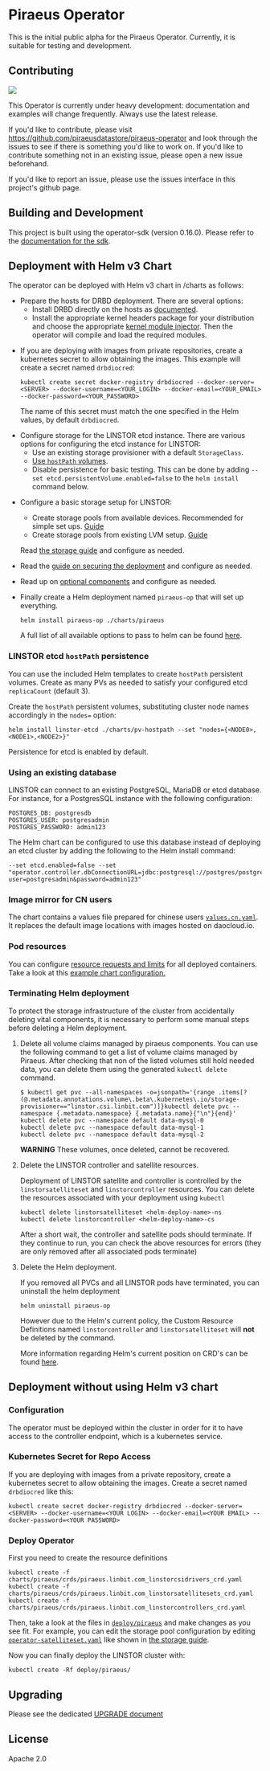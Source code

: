 # Piraeus Operator

This is the initial public alpha for the Piraeus Operator. Currently, it is
suitable for testing and development.

## Contributing


![](https://github.com/piraeusdatastore/piraeus-operator/workflows/check%20and%20build%20piraeus-operator/badge.svg)

This Operator is currently under heavy development: documentation and examples
will change frequently. Always use the latest release.

If you'd like to contribute, please visit https://github.com/piraeusdatastore/piraeus-operator
and look through the issues to see if there is something you'd like to work on. If
you'd like to contribute something not in an existing issue, please open a new
issue beforehand.

If you'd like to report an issue, please use the issues interface in this
project's github page.

## Building and Development

This project is built using the operator-sdk (version 0.16.0). Please refer to
the [documentation for the sdk](https://github.com/operator-framework/operator-sdk/tree/v0.16.x).

## Deployment with Helm v3 Chart

The operator can be deployed with Helm v3 chart in /charts as follows:

* Prepare the hosts for DRBD deployment. There are several options:
  * Install DRBD directly on the hosts as
    [documented](https://www.linbit.com/drbd-user-guide/users-guide-9-0/#p-build-install-configure).
  * Install the appropriate kernel headers package for your distribution and
    choose the appropriate
    [kernel module injector](doc/helm-values.adoc#operatorsatellitesetkernelmoduleinjectionimage).
    Then the operator will compile and load the required modules.

- If you are deploying with images from private repositories, create
  a kubernetes secret to allow obtaining the images.  This example will create
  a secret named `drbdiocred`:

    ```
    kubectl create secret docker-registry drbdiocred --docker-server=<SERVER> --docker-username=<YOUR_LOGIN> --docker-email=<YOUR_EMAIL> --docker-password=<YOUR_PASSWORD>
    ```

    The name of this secret must match the one specified in the Helm values, by
    default `drbdiocred`.

* Configure storage for the LINSTOR etcd instance.
  There are various options for configuring the etcd instance for LINSTOR:
  * Use an existing storage provisioner with a default `StorageClass`.
  * [Use `hostPath` volumes](#linstor-etcd-hostpath-persistence).
  * Disable persistence for basic testing. This can be done by adding `--set
    etcd.persistentVolume.enabled=false` to the `helm install` command below.

- Configure a basic storage setup for LINSTOR:
  * Create storage pools from available devices. Recommended for simple set ups. [Guide](doc/storage.md#preparing-physical-devices)
  * Create storage pools from existing LVM setup. [Guide](doc/storage.md#configuring-storage-pool-creation)

  Read [the storage guide](doc/storage.md) and configure as needed.

- Read the [guide on securing the deployment](doc/security.md) and configure as needed.

- Read up on [optional components](doc/optional-components.md) and configure as needed.

- Finally create a Helm deployment named `piraeus-op` that will set up
  everything.

    ```
    helm install piraeus-op ./charts/piraeus
    ```

  A full list of all available options to pass to helm can be found [here](./doc/helm-values.adoc).

### LINSTOR etcd `hostPath` persistence

You can use the included Helm templates to create `hostPath` persistent volumes.
Create as many PVs as needed to satisfy your configured etcd `replicaCount`
(default 3).

Create the `hostPath` persistent volumes, substituting cluster node names
accordingly in the `nodes=` option:

```
helm install linstor-etcd ./charts/pv-hostpath --set "nodes={<NODE0>,<NODE1>,<NODE2>}"
```

Persistence for etcd is enabled by default.

### Using an existing database

LINSTOR can connect to an existing PostgreSQL, MariaDB or etcd database. For
instance, for a PostgresSQL instance with the following configuration:

```
POSTGRES_DB: postgresdb
POSTGRES_USER: postgresadmin
POSTGRES_PASSWORD: admin123
```

The Helm chart can be configured to use this database instead of deploying an
etcd cluster by adding the following to the Helm install command:

```
--set etcd.enabled=false --set "operator.controller.dbConnectionURL=jdbc:postgresql://postgres/postgresdb?user=postgresadmin&password=admin123"
```

### Image mirror for CN users

The chart contains a values file prepared for chinese users [`values.cn.yaml`](./charts/piraeus/values.cn.yaml).
It replaces the default image locations with images hosted on daocloud.io.

### Pod resources

You can configure [resource requests and limits] for all deployed containers. Take a look at
this [example chart configuration.](./examples/resource-requirements.yaml)

[resource requests and limits]: https://kubernetes.io/docs/concepts/configuration/manage-resources-containers/


### Terminating Helm deployment

To protect the storage infrastructure of the cluster from accidentally deleting vital components, it is necessary
to perform some manual steps before deleting a Helm deployment.

1. Delete all volume claims managed by piraeus components.
   You can use the following command to get a list of volume claims managed by Piraeus.
   After checking that non of the listed volumes still hold needed data, you can delete them using the generated
   `kubectl delete` command.

   ```
   $ kubectl get pvc --all-namespaces -o=jsonpath='{range .items[?(@.metadata.annotations.volume\.beta\.kubernetes\.io/storage-provisioner=="linstor.csi.linbit.com")]}kubectl delete pvc --namespace {.metadata.namespace} {.metadata.name}{"\n"}{end}'
   kubectl delete pvc --namespace default data-mysql-0
   kubectl delete pvc --namespace default data-mysql-1
   kubectl delete pvc --namespace default data-mysql-2
   ```

   **WARNING** These volumes, once deleted, cannot be recovered.

2. Delete the LINSTOR controller and satellite resources.

   Deployment of LINSTOR satellite and controller is controlled by the `linstorsatelliteset` and `linstorcontroller`
   resources. You can delete the resources associated with your deployment using `kubectl`

   ```
   kubectl delete linstorsatelliteset <helm-deploy-name>-ns
   kubectl delete linstorcontroller <helm-deploy-name>-cs
   ```

   After a short wait, the controller and satellite pods should terminate. If they continue to run, you can
   check the above resources for errors (they are only removed after all associated pods terminate)

3. Delete the Helm deployment.

   If you removed all PVCs and all LINSTOR pods have terminated, you can uninstall the helm deployment

   ```
   helm uninstall piraeus-op
   ```

   However due to the Helm's current policy, the Custom Resource Definitions named
   `linstorcontroller` and `linstorsatelliteset` will __not__ be deleted by the
   command.

   More information regarding Helm's current position on CRD's can be found
   [here](https://helm.sh/docs/topics/chart_best_practices/custom_resource_definitions/#method-1-let-helm-do-it-for-you).

## Deployment without using Helm v3 chart

### Configuration

The operator must be deployed within the cluster in order for it to have access
to the controller endpoint, which is a kubernetes service.

### Kubernetes Secret for Repo Access

If you are deploying with images from a private repository, create a kubernetes
secret to allow obtaining the images.  Create a secret named `drbdiocred` like
this:

```
kubectl create secret docker-registry drbdiocred --docker-server=<SERVER> --docker-username=<YOUR LOGIN> --docker-email=<YOUR EMAIL> --docker-password=<YOUR PASSWORD>
```

### Deploy Operator

First you need to create the resource definitions

```
kubectl create -f charts/piraeus/crds/piraeus.linbit.com_linstorcsidrivers_crd.yaml
kubectl create -f charts/piraeus/crds/piraeus.linbit.com_linstorsatellitesets_crd.yaml
kubectl create -f charts/piraeus/crds/piraeus.linbit.com_linstorcontrollers_crd.yaml
```

Then, take a look at the files in [`deploy/piraeus`](./deploy/piraeus) and make changes as
you see fit. For example, you can edit the storage pool configuration by editing
[`operator-satelliteset.yaml`](deploy/piraeus/templates/operator-satelliteset.yaml)
like shown in [the storage guide](./doc/storage.md#configuring-storage-pool-creation).

Now you can finally deploy the LINSTOR cluster with:
```
kubectl create -Rf deploy/piraeus/
```

## Upgrading

Please see the dedicated [UPGRADE document](./UPGRADE.md)

## License

Apache 2.0
